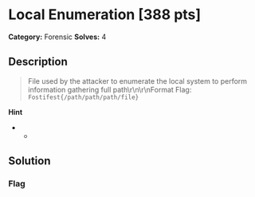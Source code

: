 # Local Enumeration [388 pts]

**Category:** Forensic
**Solves:** 4

## Description
>File used by the attacker to enumerate the local system to perform information gathering full path\r\n\r\nFormat Flag: `Fostifest{/path/path/path/file}`

**Hint**
* -

## Solution

### Flag

